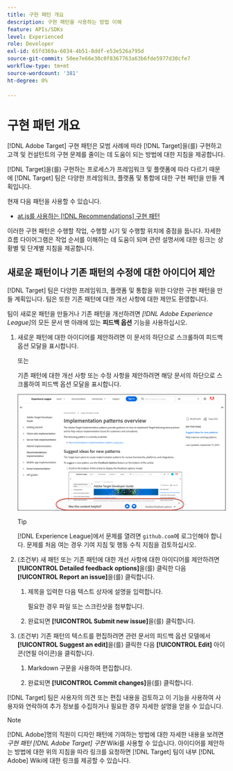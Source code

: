 ```yaml
---
title: 구현 패턴 개요
description: 구현 패턴을 사용하는 방법 이해
feature: APIs/SDKs
level: Experienced
role: Developer
exl-id: 65fd369a-6034-4b51-8ddf-e53e526a795d
source-git-commit: 50ee7e66e30c0f8367763a63b6fde5977d30cfe7
workflow-type: tm+mt
source-wordcount: '381'
ht-degree: 0%

---
```


# 구현 패턴 개요

[!DNL Adobe Target] 구현 패턴은 모범 사례에 따라 [!DNL Target]을(를) 구현하고 고객 및 컨설턴트의 구현 문제를 줄이는 데 도움이 되는 방법에 대한 지침을 제공합니다.

[!DNL Target]을(를) 구현하는 프로세스가 프레임워크 및 플랫폼에 따라 다르기 때문에 [!DNL Target] 팀은 다양한 프레임워크, 플랫폼 및 통합에 대한 구현 패턴을 만들 계획입니다.

현재 다음 패턴을 사용할 수 있습니다.

* [at.js를 사용하는 [!DNL Recommendations] 구현 패턴](/help/dev/patterns/recs-atjs/recs-implementation-pattern-atjs.md)

이러한 구현 패턴은 수행할 작업, 수행할 시기 및 수행할 위치에 중점을 둡니다. 자세한 흐름 다이어그램은 작업 순서를 이해하는 데 도움이 되며 관련 설명서에 대한 링크는 상황별 및 단계별 지침을 제공합니다.

## 새로운 패턴이나 기존 패턴의 수정에 대한 아이디어 제안

[!DNL Target] 팀은 다양한 프레임워크, 플랫폼 및 통합을 위한 다양한 구현 패턴을 만들 계획입니다. 팀은 또한 기존 패턴에 대한 개선 사항에 대한 제안도 환영합니다.

팀이 새로운 패턴을 만들거나 기존 패턴을 개선하려면 *[!DNL Adobe Experience League]*&#x200B;의 모든 문서 맨 아래에 있는 **피드백 옵션** 기능을 사용하십시오.

1. 새로운 패턴에 대한 아이디어를 제안하려면 이 문서의 하단으로 스크롤하여 피드백 옵션 모달을 표시합니다.

   또는 

   기존 패턴에 대한 개선 사항 또는 수정 사항을 제안하려면 해당 문서의 하단으로 스크롤하여 피드백 옵션 모달을 표시합니다.

   ![Experience League의 피드백 옵션 모델](/help/dev/patterns/assets/feedback-options.png)

   >[!TIP]
   >
   >[!DNL Experience League]에서 문제를 열려면 `github.com`에 로그인해야 합니다. 문제를 처음 여는 경우 기여 지침 및 행동 수칙 지침을 검토하십시오.

1. (조건부) 새 패턴 또는 기존 패턴에 대한 개선 사항에 대한 아이디어를 제안하려면 **[!UICONTROL Detailed feedback options]**&#x200B;을(를) 클릭한 다음 **[!UICONTROL Report an issue]**&#x200B;을(를) 클릭합니다.

   1. 제목을 입력한 다음 텍스트 상자에 설명을 입력합니다.

      필요한 경우 파일 또는 스크린샷을 첨부합니다.

   1. 완료되면 **[!UICONTROL Submit new issue]**&#x200B;을(를) 클릭합니다.

1. (조건부) 기존 패턴의 텍스트를 편집하려면 관련 문서의 피드백 옵션 모델에서 **[!UICONTROL Suggest an edit]**&#x200B;을(를) 클릭한 다음 **[!UICONTROL Edit]** 아이콘(연필 아이콘)을 클릭합니다.

   1. Markdown 구문을 사용하여 편집합니다.

   1. 완료되면 **[!UICONTROL Commit changes]**&#x200B;을(를) 클릭합니다.

[!DNL Target] 팀은 사용자의 의견 또는 편집 내용을 검토하고 이 기능을 사용하여 사용자와 연락하여 추가 정보를 수집하거나 필요한 경우 자세한 설명을 얻을 수 있습니다.

>[!NOTE]
>
>[!DNL Adobe]명의 직원이 디자인 패턴에 기여하는 방법에 대한 자세한 내용을 보려면 *구현 패턴 [!DNL Adobe Target] 구현* Wiki를 사용할 수 있습니다. 아이디어를 제안하는 방법에 대한 위의 지침을 따라 링크를 요청하면 [!DNL Target] 팀이 내부 [!DNL Adobe] Wiki에 대한 링크를 제공할 수 있습니다.
